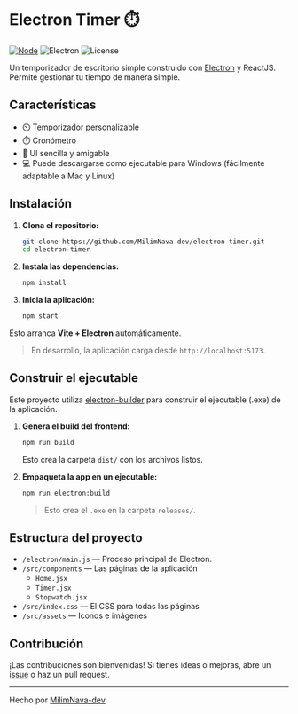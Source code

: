 # Electron Timer ⏱️
[![Node](https://img.shields.io/badge/node-%3E%3D16-green)](https://nodejs.org/)
![Electron](https://img.shields.io/badge/electron-25-blue)
![License](https://img.shields.io/badge/license-MIT-yellow)

Un temporizador de escritorio simple construido con [Electron](https://www.electronjs.org/) y ReactJS. Permite gestionar tu tiempo de manera simple.

## Características

- ⏲️ Temporizador personalizable  
- ⏱️ Cronómetro  
- 🎨 UI sencilla y amigable  
- 💻 Puede descargarse como ejecutable para Windows (fácilmente adaptable a Mac y Linux)  

## Instalación

1. **Clona el repositorio:**
   ```bash
   git clone https://github.com/MilimNava-dev/electron-timer.git
   cd electron-timer
   ```

2. **Instala las dependencias:**
   ```bash
   npm install
   ```

3. **Inicia la aplicación:**
   ```bash
   npm start
   ```
Esto arranca **Vite + Electron** automáticamente.
> En desarrollo, la aplicación carga desde `http://localhost:5173`.
   
## Construir el ejecutable
Este proyecto utiliza [electron-builder](https://www.electron.build/) para construir el ejecutable (.exe) de la aplicación.

1.  **Genera el build del frontend:**
    
    ``` bash
    npm run build
    ``` 
    
    Esto crea la carpeta `dist/` con los archivos listos.
    
2.  **Empaqueta la app en un ejecutable:**
    
    ``` bash
    npm run electron:build
    ```
    
    > Esto crea el `.exe` en la carpeta `releases/`.

## Estructura del proyecto

- `/electron/main.js` — Proceso principal de Electron.
- `/src/components` — Las páginas de la aplicación 
	- `Home.jsx`
	- `Timer.jsx`
	- `Stopwatch.jsx`
- `/src/index.css` — El CSS para todas las páginas
- `/src/assets` — Iconos e imágenes

## Contribución

¡Las contribuciones son bienvenidas! Si tienes ideas o mejoras, abre un [issue](https://github.com/MilimNava-dev/electron-timer/issues) o haz un pull request.

---

Hecho por [MilimNava-dev](https://github.com/MilimNava-dev)
